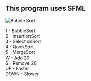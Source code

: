 ## This program uses SFML

![Bubble Sort](https://media3.giphy.com/media/rBdTAFCJ11OhmDP6RU/giphy.gif?cid=790b7611b86ee42c0fc937843ab151362d7da9eaaa3d5e6d&rid=giphy.gif&ct=g)

1 - BubbleSort </br>
2 - InsertionSort </br>
3 - SelectionSort </br>
4 - QuickSort </br>
5 - MergeSort </br>
W - Add 20 </br>
S - Remove 20 </br>
UP - Faster </br>
DOWN - Slower </br>

